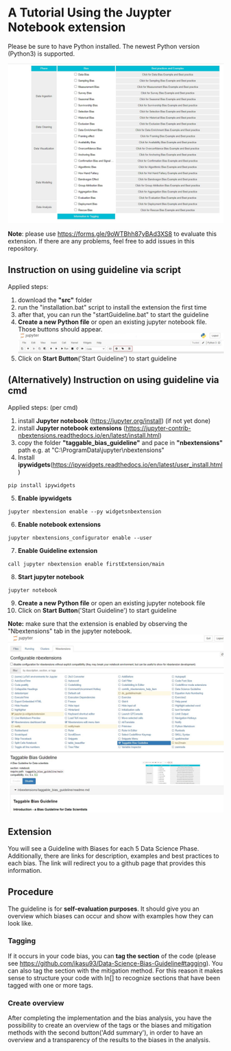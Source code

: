 # A Tutorial Using the Juypter Notebook extension
Please be sure to have Python installed.
The newest Python version (Python3) is supported.

![The Jupyter notebook extension guideline](docs/media/images/guideline.png)

**Note**: please use https://forms.gle/9oWTBhh87yBAd3XS8 to evaluate this extension. If there are any problems, feel free to add issues in this repository.

## Instruction on using guideline via script
Applied steps:
1.  download the **"src"** folder
2.  run the "installation.bat" script to install the extension the first time
3.  after that, you can run the "startGuideline.bat" to start the guideline
4.  **Create a new Python file** or open an existing jupyter notebook file. Those buttons should appear.![Those buttons should appear.](docs/media/images/buttons.png)
5. Click on **Start Button**('Start Guideline') to start guideline


## (Alternatively) Instruction on using guideline via cmd
Applied steps: (per cmd)
1.  install **Jupyter notebook** (https://jupyter.org/install) (if not yet done)
2.  install **Jupyter notebook extensions** (https://jupyter-contrib-nbextensions.readthedocs.io/en/latest/install.html) 
3.  copy the folder **"taggable_bias_guideline"** and pace in **"nbextensions"** path e.g. at "C:\ProgramData\jupyter\nbextensions"
4.  Install **ipywidgets**(https://ipywidgets.readthedocs.io/en/latest/user_install.html)
```
pip install ipywidgets
```
5.  **Enable ipywidgets**
```
jupyter nbextension enable --py widgetsnbextension
```
6.  **Enable notebook extensions**
```
jupyter nbextensions_configurator enable --user
```

7. **Enable Guideline extension**
```
call jupyter nbextension enable firstExtension/main
```

8.  **Start jupyter notebook**
```
jupyter notebook
```
9.  **Create a new Python file** or open an existing jupyter notebook file
10. Click on **Start Button**('Start Guideline') to start guideline

**Note:** make sure that the extension is enabled by observing the "Nbextensions" tab in the jupyter notebook.
![As example](docs/media/images/extension.png)
## Extension
You will see a Guideline with Biases for each 5 Data Science Phase.
Additionally, there are links for description, examples and best practices to each bias. 
The link will redirect you to a github page that provides this information. 

## Procedure
The guideline is for **self-evaluation purposes**. It should give you an overview which biases can occur and show with examples how they can look like. 
### Tagging
If it occurs in your code bias, you can **tag the section** of the code (please see https://github.com/ikasu93/Data-Science-Bias-Guideline#tagging). You can also tag the section with the mitigation method. For this reason it makes sense to structure your code with ln[] to recognize sections that have been tagged with one or more tags.
### Create overview
After completing the implementation and the bias analysis, you have the possibility to create an overview of the tags or the biases and mitigation methods with the second button('Add summary'), in order to have an overview and a transparency of the results to the biases in the analysis.

